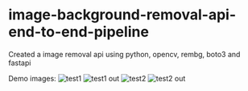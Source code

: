﻿# image-background-removal-api-end-to-end-pipeline
Created a image removal api using python, opencv, rembg, boto3 and fastapi

Demo images:
![test1](https://github.com/user-attachments/assets/5037b4ad-b695-4ae2-bddf-022bbf5bad26)
![test1 out](https://github.com/user-attachments/assets/c9a3446c-631f-4a6c-b508-6bb706ca602a)
![test2](https://github.com/user-attachments/assets/011f9d24-cf8f-4d9d-9c8e-cdee622cebdd)
![test2 out](https://github.com/user-attachments/assets/165aca6c-0071-4837-b72c-a21d5847ef0f)

